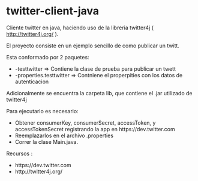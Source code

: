twitter-client-java
===================

Cliente twitter en java, haciendo uso de la libreria twitter4j ( http://twitter4j.org/ ).

El proyecto consiste en un ejemplo sencillo de como publicar un twitt. 

Esta conformado por 2 paquetes:
<ul>
  <li>-testtwitter => Contiene la clase de prueba para publicar un twett</li>
  <li>-properties.testtwitter => Contniene el properpities con los datos de autenticacion</li>
</ul>
  
Adicionalmente se encuentra la carpeta lib, que contiene el .jar utilizado de twitter4j

  
Para ejecutarlo es necesario: 
<ul>
  <li>Obtener consumerKey, consumerSecret, accessToken, y accessTokenSecret registrando la app en https://dev.twitter.com</li>
  <li>Reemplazarlos en el archivo .properties</li>
  <li>Correr la clase Main.java.</li>
</ul>
  
  
Recursos : 
<ul>
  <li>https://dev.twitter.com</li>
  <li>http://twitter4j.org/</li>
